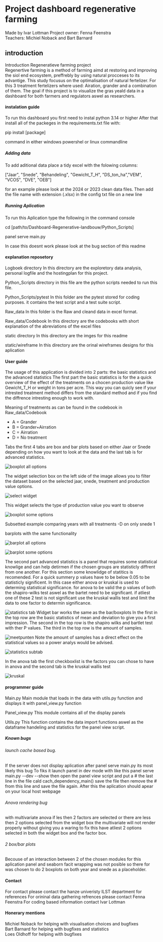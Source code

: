 # Project dashboard regenerative farming
Made by Ivar Lottman
Project owner: Fenna Feenstra  
Teachers: Michiel Noback and Bart Barnard

## introduction
Introduction Regeneratieve farming project  
Regenertive farming is a method of farming aimd at restoring and improving the siol end ecosystem, preffrebly by using natural procceses to its advantige. This study focusus on the optimalisation of natural fertelizer.
For this 3 treatment fertelizers where used: Airation, grander and a combination of them. 
The goal if this project is to visualize the gras yeald data in a dashboard for both farmers and regulators aswel as researchers.

#### instalation guide
To run this dashboard you first need to instal python 3.14 or higher
After that install all of the packeges in the requirements.txt file with:

pip install [package] 

command in either windows powershel or linux commandline

##### Adding data 
To add aditional data place a tidy excel with the folowing columns: 

["Jaar", "Snede", "Behandeling", "Gewicht_T_H", "DS_ton_ha","VEM", "VCOS", "DVE", "OEB"]

for an example please look at the 2024 or 2023 clean data files. Then add the file name with extension (.xlsx) in the config txt file on a new line

##### Running Aplication
To run this Aplication type the following in the command console

cd [path/to/Dashboard-Regenerative-landbouw/Python_Scripts]

panel serve main.py

In case this doesnt work please look at the bug section of this readme

#### explanation reposetory
Logboek directory
In this directory are the exploretory data analysis, personal logfile and the hostingplan for this project.

Python_Scripts directory
in this file are the python scripts needed to run this file.

Python_Scripts/pytest
In this folder are the pytest stored for coding purposes.
it contains the test script and a test suite script.

Raw_data 
In this folder is the Raw and cleand data in excel format.

Raw_data/Codebook
In this directory are the codebooks with short explanation of the abreviations of the excel files

static directory
In this directory are the imges for this readme

static/wireframe
In this directory are the orinal wireframes designs for this aplication

#### User guide
The usage of this application is divided into 2 parts: the basic statistics and the advanced statistics
The first part the basic statistics is for the a quick overview of the effect of the treatments on a chocen production value like Gewicht_T_H or weight in tons per acre.
This way you can quicly see if your intrested treatment method differs from the standard method and if you find the diffrence intresting enough to work with.

Meaning of treatments as can be found in the codebook in Raw_data/Codebook
- A = Grander
- B = Grander+Airration
- C = Airration
- D = No treatment

Tabs the first 4 tabs are box and bar plots based on either Jaar or Snede depending on how you want to look at the data and the last tab is for advanced statistics.

![boxplot all options](/static/boxplot_all_options.PNG)

The widget selection box on the left side of the image allows you to filter the dataset based on the selected jaar, snede, treatment and production value options.

![select widget](/static/col_select.PNG)

This widget selects the type of production value you want to observe

![boxplot some options](/static/boxplot_part_options_jaar.PNG)

Subsetted example comparing years with all treatments -D on only snede 1

barplots with the same functionality

![barplot all options](/static/barplot_jaar_all_options.PNG)

![barplot some options](/static/barplot_snede_vem.PNG)

The second part advanced statistics is a panel that requires some statistical knowlige and can help detirmen if the chosen groups are statisticly diffrent from one another. For this section some knowlidge of statitics is recomended.
For a quick summery p values have to be below 0.05 to be statisticly significent. In this case either anova or kruskal is used to determing statistical significance. for anova to be valid the p values of both the shapiro-wilks test aswel as the bartet need to be significant. if atliest one of these 2 test is not significant use the kruskal wallis test and limit the data to one factor to determin significance.

![statistics tab](/static/statistics_main.PNG)
Widget bar works the same as the bar/boxplots
In the first in the top row are the basic statistics of mean and deviation to give you a first impression. The second in the top row is the shapiro wilks and bartlet test with ther P values. The third in the top row is the amount of samples. 

![meetpunten](/static/meetpunten.PNG)
Note the amount of samples has a direct effect on the statistical values so a power analys would be advised.

![statistics subtab](/static/statistic_subtab.PNG)

In the anova tab the first checkboxlist is the factors you can chose to have in anova and the second tab is the kruskal wallis test

![kruskal](/static/kruskal.PNG)

#### programmer guide
Main.py
Main module that loads in the data with utils.py function and displays it with panel_view.py function

Panel_view.py
This module contains all of the display panels

Utils.py
This function contains the data import functions aswel as the dataframe handeling and statistics for the panel view script.

##### Known bugs
###### launch cache based bug.
If the server does not display aplication after panel serve main.py its most likely this bug
To fiks it launch panel in dev mode with like this
panel serve main.py --dev --show
then open the panel view script and put a # the last line in the file cald cach_dependency_main()
save the file
then remove the # from this line and save the file again.
After this the aplication should apear on your local host webpage
###### Anova rendering bug
with multivariate anova if les then 2 factors are selected or there are less then 2 options selected from the widget box the 
multivariate will not render properly without giving you a waring to fix this have atliest 2 options selected in both the widget box and the factor box.
###### 2 box/bar plots
Becouse of an interaction between 2 of the chosen modules for this aplication panel and seaborn facit wrapping was not posible so there for was chosen to do 2 boxplots on both year and snede as a placeholder.

#### Contact
For contact please contact the hanze univeristy ILST department for references 
For orininal data gathering refrences please contact Fenna Feenstra
For coding based information contact Ivar Lottman

#### Honerary mentions
Michiel Noback for helping with visualisation choices and bugfixes  
Bart Barnard for helping with bugfixes and statistics  
Loes Oldhoff for helping with bugfixes  